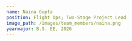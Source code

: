 ```yaml
---
name: Naina Gupta
position: Flight Ops; Two-Stage Project Lead
image_path: /images/team_members/naina.png
yearmajor: B.S. EE, 2026
---
```

